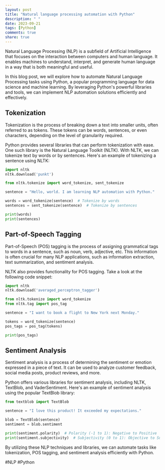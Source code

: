 ```yaml
---
layout: post
title: "Natural language processing automation with Python"
description: " "
date: 2023-09-21
tags: [Python]
comments: true
share: true
---
```


Natural Language Processing (NLP) is a subfield of Artificial Intelligence that focuses on the interaction between computers and human language. It enables machines to understand, interpret, and generate human language in a way that is both meaningful and useful.

In this blog post, we will explore how to automate Natural Language Processing tasks using Python, a popular programming language for data science and machine learning. By leveraging Python's powerful libraries and tools, we can implement NLP automation solutions efficiently and effectively.

## Tokenization

Tokenization is the process of breaking down a text into smaller units, often referred to as tokens. These tokens can be words, sentences, or even characters, depending on the level of granularity required.

Python provides several libraries that can perform tokenization with ease. One such library is the Natural Language Toolkit (NLTK). With NLTK, we can tokenize text by words or by sentences. Here's an example of tokenizing a sentence using NLTK:

```python
import nltk
nltk.download('punkt')

from nltk.tokenize import word_tokenize, sent_tokenize

sentence = "Hello, world. I am learning NLP automation with Python."

words = word_tokenize(sentence)  # Tokenize by words
sentences = sent_tokenize(sentence)  # Tokenize by sentences

print(words)
print(sentences)
```

## Part-of-Speech Tagging

Part-of-Speech (POS) tagging is the process of assigning grammatical tags to words in a sentence, such as noun, verb, adjective, etc. This information is often crucial for many NLP applications, such as information extraction, text summarization, and sentiment analysis.

NLTK also provides functionality for POS tagging. Take a look at the following code snippet:

```python
import nltk
nltk.download('averaged_perceptron_tagger')

from nltk.tokenize import word_tokenize
from nltk.tag import pos_tag

sentence = "I want to book a flight to New York next Monday."

tokens = word_tokenize(sentence)
pos_tags = pos_tag(tokens)

print(pos_tags)
```

## Sentiment Analysis

Sentiment analysis is a process of determining the sentiment or emotion expressed in a piece of text. It can be used to analyze customer feedback, social media posts, product reviews, and more.

Python offers various libraries for sentiment analysis, including NLTK, TextBlob, and VaderSentiment. Here's an example of sentiment analysis using the popular TextBlob library:

```python
from textblob import TextBlob

sentence = "I love this product! It exceeded my expectations."

blob = TextBlob(sentence)
sentiment = blob.sentiment

print(sentiment.polarity)  # Polarity (-1 to 1): Negative to Positive
print(sentiment.subjectivity)  # Subjectivity (0 to 1): Objective to Subjective
```

By utilizing these NLP techniques and libraries, we can automate tasks like tokenization, POS tagging, and sentiment analysis efficiently with Python.

#NLP #Python